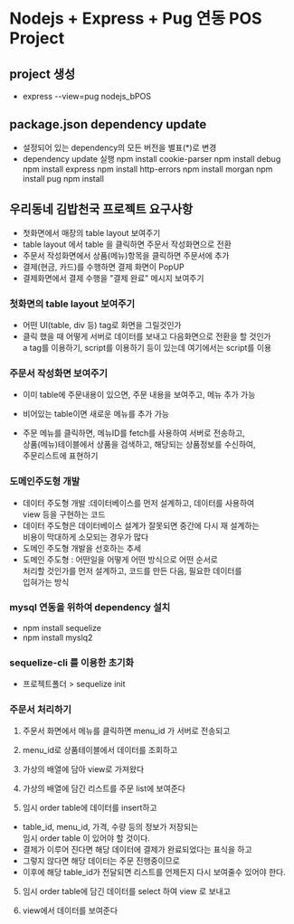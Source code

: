 # Nodejs + Express + Pug 연동 POS Project

## project 생성

- express --view=pug nodejs_bPOS

## package.json dependency update

- 설정되어 있는 dependency의 모든 버전을 별표(\*)로 변경
- dependency update 실행
  npm install cookie-parser
  npm install debug
  npm install express
  npm install http-errors
  npm install morgan
  npm install pug
  npm install

## 우리동네 김밥천국 프로젝트 요구사항

- 첫화면에서 매장의 table layout 보여주기
- table layout 에서 table 을 클릭하면 주문서 작성화면으로 전환
- 주문서 작성화면에서 상품(메뉴)항목을 클릭하면 주문서에 추가
- 결제(현금, 카드)를 수행하면 결제 화면이 PopUP
- 결제화면에서 결제 수행을 "결제 완료" 메시지 보여주기

### 첫화면의 table layout 보여주기

- 어떤 UI(table, div 등) tag로 화면을 그릴것인가
- 클릭 했을 때 어떻게 서버로 데이터를 보내고 다음화면으로 전환을 할 것인가  
  a tag를 이용하기, script를 이용하기 등이 있는데 여기에서는 script를 이용

### 주문서 작성화면 보여주기

- 이미 table에 주문내용이 있으면, 주문 내용을 보여주고, 메뉴 추가 가능
- 비어있는 table이면 새로운 메뉴를 추가 가능

- 주문 메뉴를 클릭하면, 메뉴ID를 fetch를 사용하여 서버로 전송하고,  
  상품(메뉴)테이블에서 상품을 검색하고, 해당되는 상품정보를 수신하여,  
  주문리스트에 표현하기

### 도메인주도형 개발

- 데이터 주도형 개발 :데이터베이스를 먼저 설계하고, 데이터를 사용하여  
  view 등을 구현하는 코드
- 데이터 주도형은 데이터베이스 설계가 잘못되면 중간에 다시 재 설계하는  
  비용이 막대하게 소모되는 경우가 많다
- 도메인 주도형 개발을 선호하는 추세
- 도메인 주도형 : 어떤일을 어떻게 어떤 방식으로 어떤 순서로  
  처리할 것인가를 먼저 설계하고, 코드를 만든 다음, 필요한 데이터를  
  입혀가는 방식

### mysql 연동을 위하여 dependency 설치

- npm install sequelize
- npm install myslq2

### sequelize-cli 를 이용한 초기화

- 프로젝트폴더 > sequelize init

### 주문서 처리하기

1. 주문서 화면에서 메뉴를 클릭하면 menu_id 가 서버로 전송되고
2. menu_id로 상품테이블에서 데이터를 조회하고
3. 가상의 배열에 담아 view로 가져왔다
4. 가상의 배열에 담긴 리스트를 주문 list에 보여준다

5. 임시 order table에 데이터를 insert하고

- table_id, menu_id, 가격, 수량 등의 정보가 저장되는  
  임시 order table 이 있어야 할 것이다.
- 결제가 이루어 진다면 해당 데이터에 결제가 완료되었다는 표식을 하고
- 그렇지 않다면 해당 데이터는 주문 진행중이므로
- 이후에 해당 table_id가 전달되면 리스트를 언제든지 다시 보여줄수 있어야 한다.

5. 임시 order table에 담긴 데이터를 select 하여 view 로 보내고

6. view에서 데이터를 보여준다
